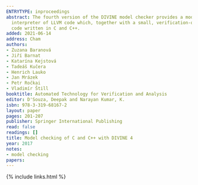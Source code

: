 ```yaml
---
ENTRYTYPE: inproceedings
abstract: The fourth version of the DIVINE model checker provides a modular platform for verification of real-world programs. It is built around an efficient
  interpreter of LLVM code which, together with a small, verification-oriented operating system and a set of runtime libraries, enables verification of
  code written in C and C++.
added: 2021-06-14
address: Cham
authors:
- Zuzana Baranová
- Jiří Barnat
- Katarína Kejstová
- Tadeáš Kučera
- Henrich Lauko
- Jan Mrázek
- Petr Ročkai
- Vladimír Štill
booktitle: Automated Technology for Verification and Analysis
editor: D'Souza, Deepak and Narayan Kumar, K.
isbn: 978-3-319-68167-2
layout: paper
pages: 201-207
publisher: Springer International Publishing
read: false
readings: []
title: Model checking of C and C++ with DIVINE 4
year: 2017
notes:
- model checking
papers:
---
```

{% include links.html %}
